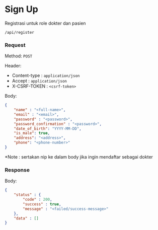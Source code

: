 # Sign Up

Registrasi untuk role dokter dan pasien

```
/api/register
```

### Request

Method: ``POST``

Header:
- Content-type : ``application/json``
- Accept : ``application/json``
- X-CSRF-TOKEN : ``<csrf-token>``

Body: 
```json
{
    "name" : "<full-name>",
    "email" : "<email>",
    "password" : "<password>",
    "password_confirmation" : "<password>",
    "date_of_birth": "YYYY-MM-DD",
    "is_male": true,
    "address": "<address>",
    "phone": "<phone-number>"
}
```

*Note : sertakan nip ke dalam body jika ingin mendaftar sebagai dokter
### Response

Body: 
```json
{
	"status" : {
		"code" : 200,
		"success" : true,
		"message" : "<failed/success-message>"
	},
	"data" : []
}
```

